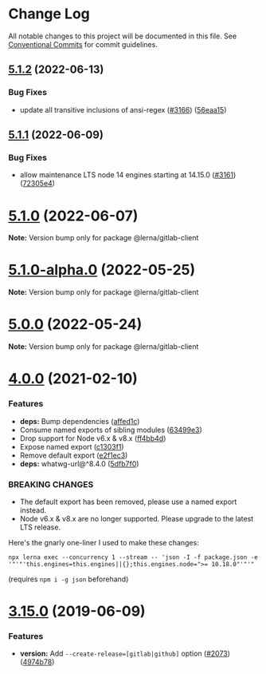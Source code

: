 # Change Log

All notable changes to this project will be documented in this file.
See [Conventional Commits](https://conventionalcommits.org) for commit guidelines.

## [5.1.2](https://gitlab.com/lerna/lerna/compare/v5.1.1...v5.1.2) (2022-06-13)


### Bug Fixes

* update all transitive inclusions of ansi-regex ([#3166](https://gitlab.com/lerna/lerna/issues/3166)) ([56eaa15](https://gitlab.com/lerna/lerna/commit/56eaa153283be3b1e7d7793d3266fc51801fad8e))





## [5.1.1](https://gitlab.com/lerna/lerna/compare/v5.1.0...v5.1.1) (2022-06-09)


### Bug Fixes

* allow maintenance LTS node 14 engines starting at 14.15.0 ([#3161](https://gitlab.com/lerna/lerna/issues/3161)) ([72305e4](https://gitlab.com/lerna/lerna/commit/72305e4dbab607a2d87ae4efa6ee577c93a9dda9))





# [5.1.0](https://gitlab.com/lerna/lerna/compare/v5.0.0...v5.1.0) (2022-06-07)

**Note:** Version bump only for package @lerna/gitlab-client





# [5.1.0-alpha.0](https://gitlab.com/lerna/lerna/compare/v4.0.0...v5.1.0-alpha.0) (2022-05-25)

**Note:** Version bump only for package @lerna/gitlab-client





# [5.0.0](https://gitlab.com/lerna/lerna/compare/v4.0.0...v5.0.0) (2022-05-24)

**Note:** Version bump only for package @lerna/gitlab-client





# [4.0.0](https://gitlab.com/lerna/lerna/compare/v3.22.1...v4.0.0) (2021-02-10)


### Features

* **deps:** Bump dependencies ([affed1c](https://gitlab.com/lerna/lerna/commit/affed1ce0fce91f01b0a9eafe357db2d985b974f))
* Consume named exports of sibling modules ([63499e3](https://gitlab.com/lerna/lerna/commit/63499e33652bc78fe23751875d74017e2f16a689))
* Drop support for Node v6.x & v8.x ([ff4bb4d](https://gitlab.com/lerna/lerna/commit/ff4bb4da215555e3bb136f5af09b5cbc631e57bb))
* Expose named export ([c1303f1](https://gitlab.com/lerna/lerna/commit/c1303f13adc4cf15f96ff25889b52149f8224c0e))
* Remove default export ([e2f1ec3](https://gitlab.com/lerna/lerna/commit/e2f1ec3dd049d2a89880029908a2aa7c66f15082))
* **deps:** whatwg-url@^8.4.0 ([5dfb7f0](https://gitlab.com/lerna/lerna/commit/5dfb7f0ee196a0c9b9010339d512a5b5b9b75a47))


### BREAKING CHANGES

* The default export has been removed, please use a named export instead.
* Node v6.x & v8.x are no longer supported. Please upgrade to the latest LTS release.

Here's the gnarly one-liner I used to make these changes:
```
npx lerna exec --concurrency 1 --stream -- 'json -I -f package.json -e '"'"'this.engines=this.engines||{};this.engines.node=">= 10.18.0"'"'"
```
(requires `npm i -g json` beforehand)





# [3.15.0](https://gitlab.com/lerna/lerna/compare/v3.14.2...v3.15.0) (2019-06-09)


### Features

* **version:** Add `--create-release=[gitlab|github]` option ([#2073](https://gitlab.com/lerna/lerna/issues/2073)) ([4974b78](https://gitlab.com/lerna/lerna/commit/4974b78))
